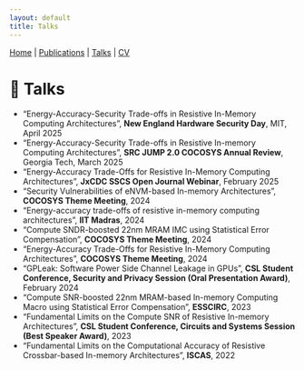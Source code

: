 ```yaml
---
layout: default
title: Talks
---
```


[Home](/) | [Publications](/publications) | [Talks](/talks) | [CV](/cv)

# 🎤 Talks

- “Energy-Accuracy-Security Trade-offs in Resistive In-Memory Computing Architectures”, **New England Hardware Security Day**, MIT, April 2025  
- “Energy-Accuracy-Security Trade-offs in Resistive In-memory Computing Architectures”, **SRC JUMP 2.0 COCOSYS Annual Review**, Georgia Tech, March 2025  
- “Energy-Accuracy Trade-Offs for Resistive In-Memory Computing Architectures”, **JxCDC SSCS Open Journal Webinar**, February 2025  
- “Security Vulnerabilities of eNVM-based In-memory Architectures”, **COCOSYS Theme Meeting**, 2024  
- “Energy-accuracy trade-offs of resistive in-memory computing architectures”, **IIT Madras**, 2024  
- “Compute SNDR-boosted 22nm MRAM IMC using Statistical Error Compensation”, **COCOSYS Theme Meeting**, 2024  
- “Energy-Accuracy Trade-Offs for Resistive In-Memory Computing Architectures”, **COCOSYS Theme Meeting**, 2024  
- “GPLeak: Software Power Side Channel Leakage in GPUs”, **CSL Student Conference, Security and Privacy Session (Oral Presentation Award)**, February 2024  
- “Compute SNR-boosted 22nm MRAM-based In-memory Computing Macro using Statistical Error Compensation”, **ESSCIRC**, 2023  
- “Fundamental Limits on the Compute SNR of Resistive In-memory Architectures”, **CSL Student Conference, Circuits and Systems Session (Best Speaker Award)**, 2023  
- “Fundamental Limits on the Computational Accuracy of Resistive Crossbar-based In-memory Architectures”, **ISCAS**, 2022  
